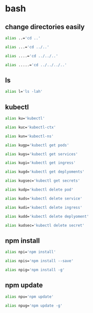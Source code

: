 # bash
## change directories easily
```bash
alias ..='cd ..'
```
```bash
alias ...='cd ../..'
```
```bash
alias ....='cd ../../..'
```
```bash
alias .....='cd ../../../..'
```
## ls
```bash
alias l='ls -lah'
```
## kubectl 
```bash
alias ku='kubectl' 
```
```bash
alias kuc='kubectl-ctx' 
```
```bash
alias kun='kubectl-ns'
```

```bash
alias kugp='kubectl get pods'
```
```bash
alias kugs='kubectl get services'
```
```bash
alias kugi='kubectl get ingress'
```
```bash
alias kugd='kubectl get deplyoments'
```
```bash
alias kugsec='kubectl get secrets'
```

```bash
alias kudp='kubectl delete pod'
```
```bash
alias kuds='kubectl delete service'
```
```bash
alias kudi='kubectl delete ingress'
```
```bash
alias kudd='kubectl delete deplyoment'
```
```bash
alias kudsec='kubectl delete secret'
```

## npm install
```bash
alias npi='npm install'
```
```bash
alias npis='npm install --save'
```
```bash
alias npig='npm install -g'
```
## npm update
```bash
alias npu='npm update'
```
```bash
alias npug='npm update -g'
```



